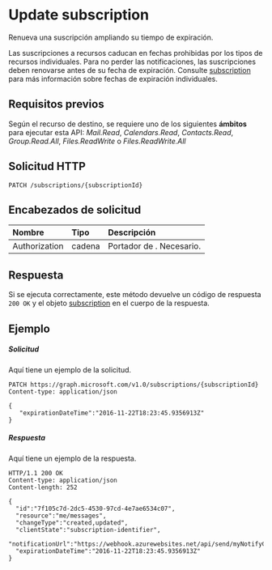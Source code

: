 # <a name="update-subscription"></a>Update subscription

Renueva una suscripción ampliando su tiempo de expiración.

Las suscripciones a recursos caducan en fechas prohibidas por los tipos de recursos individuales.  Para no perder las notificaciones, las suscripciones deben renovarse antes de su fecha de expiración.  Consulte [subscription](../resources/subscription.md) para más información sobre fechas de expiración individuales.
## <a name="prerequisites"></a>Requisitos previos
Según el recurso de destino, se requiere uno de los siguientes **ámbitos** para ejecutar esta API: *Mail.Read*, *Calendars.Read*, *Contacts.Read*, *Group.Read.All*, *Files.ReadWrite* o *Files.ReadWrite.All*
## <a name="http-request"></a>Solicitud HTTP
<!-- { "blockType": "ignored" } -->
```http
PATCH /subscriptions/{subscriptionId}
```

## <a name="request-headers"></a>Encabezados de solicitud
| Nombre       | Tipo | Descripción|
|:-----------|:------|:----------|
| Authorization  | cadena  | Portador de <token>. Necesario. |

## <a name="response"></a>Respuesta
Si se ejecuta correctamente, este método devuelve un código de respuesta `200 OK` y el objeto [subscription](../resources/subscription.md) en el cuerpo de la respuesta.
## <a name="example"></a>Ejemplo
##### <a name="request"></a>Solicitud
Aquí tiene un ejemplo de la solicitud.
<!-- {
  "blockType": "request",
  "name": "update_subscription"
}-->
```http
PATCH https://graph.microsoft.com/v1.0/subscriptions/{subscriptionId}
Content-type: application/json

{
   "expirationDateTime":"2016-11-22T18:23:45.9356913Z"
}
```

##### <a name="response"></a>Respuesta
Aquí tiene un ejemplo de la respuesta.
<!-- {
  "blockType": "response",
  "truncated": false,
  "@odata.type": "microsoft.graph.subscription"
} -->
```http
HTTP/1.1 200 OK
Content-type: application/json
Content-length: 252

{
  "id":"7f105c7d-2dc5-4530-97cd-4e7ae6534c07",
  "resource":"me/messages",
  "changeType":"created,updated",
  "clientState":"subscription-identifier",
  "notificationUrl":"https://webhook.azurewebsites.net/api/send/myNotifyClient",
  "expirationDateTime":"2016-11-22T18:23:45.9356913Z"
}
```


<!-- {
  "type": "#page.annotation",
  "description": "Update subscription",
  "keywords": "",
  "section": "documentation",
  "tocPath": ""
}-->
